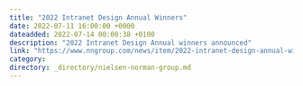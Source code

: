 ```yaml
---
title: "2022 Intranet Design Annual Winners"
date: 2022-07-11 16:00:00 +0000
dateadded: 2022-07-14 00:00:38 +0100
description: "2022 Intranet Design Annual winners announced"
link: "https://www.nngroup.com/news/item/2022-intranet-design-annual-winners/"
category:
directory: _directory/nielsen-norman-group.md
---
```

